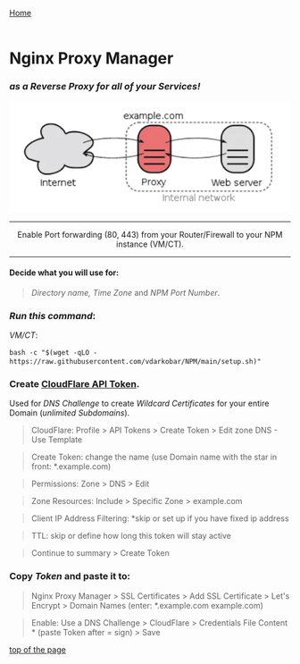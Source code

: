 <p align="left">
  <a href="https://github.com/vdarkobar/Home-Cloud/tree/main?tab=readme-ov-file#create-nginx-proxy-manager">Home</a>
  <br><br>
</p> 
  
# Nginx Proxy Manager
### *as a Reverse Proxy for all of your Services!*  

<p align="center">
  <img src="https://github.com/vdarkobar/Home-Cloud/blob/main/shared/reverse-proxy.png">
</p>
  
---  

<p align="center">
Enable Port forwarding (80, 443) from your Router/Firewall to your NPM instance (VM/CT).
</p>  

---  
  
#### Decide what you will use for:
  
> *Directory name, Time Zone* and *NPM Port Number*.
  
### *Run this command*:
*VM/CT*:
```
bash -c "$(wget -qLO - https://raw.githubusercontent.com/vdarkobar/NPM/main/setup.sh)"
``` 
  
### Create <a href="https://dash.cloudflare.com/profile/api-tokens">CloudFlare API Token</a>.  

Used for *DNS Challenge* to create *Wildcard Certificates* for your entire Domain (*unlimited Subdomains*).  
  
> CloudFlare: Profile > API Tokens > Create Token > Edit zone DNS - Use Template  
  
> Create Token: change the name (use Domain name with the star in front: *.example.com)  
  
> Permissions: Zone > DNS > Edit
  
> Zone Resources: Include > Specific Zone > example.com
  
> Client IP Address Filtering: *skip or set up if you have fixed ip address
  
> TTL: skip or define how long this token will stay active
  
> Continue to summary > Create Token
  
### Copy *Token* and paste it to:
  
> Nginx Proxy Manager > SSL Certificates > Add SSL Certificate > Let's Encrypt > Domain Names (enter: *.example.com example.com) 

> Enable: Use a DNS Challenge > CloudFlare > Credentials File Content * (paste Token after = sign) > Save  
  
     
<a href="https://github.com/vdarkobar/NPM/blob/main/README.md#nginx-proxy-manager">top of the page</a>  
